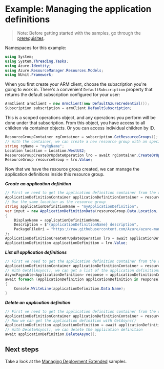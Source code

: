 # Example: Managing the application definitions

>Note: Before getting started with the samples, go through the [prerequisites](https://github.com/Azure/azure-sdk-for-net/tree/main/sdk/resourcemanager/Azure.ResourceManager#prerequisites).

Namespaces for this example:
```C# Snippet:Manage_ApplicationDefinitions_Namespaces
using System;
using System.Threading.Tasks;
using Azure.Identity;
using Azure.ResourceManager.Resources.Models;
using NUnit.Framework;
```

When you first create your ARM client, choose the subscription you're going to work in. There's a convenient `DefaultSubscription` property that returns the default subscription configured for your user:

```C# Snippet:Readme_DefaultSubscription
ArmClient armClient = new ArmClient(new DefaultAzureCredential());
Subscription subscription = armClient.DefaultSubscription;
```

This is a scoped operations object, and any operations you perform will be done under that subscription. From this object, you have access to all children via container objects. Or you can access individual children by ID.

```C# Snippet:Readme_GetResourceGroupContainer
ResourceGroupContainer rgContainer = subscription.GetResourceGroups();
// With the container, we can create a new resource group with an specific name
string rgName = "myRgName";
Location location = Location.WestUS2;
ResourceGroupCreateOrUpdateOperation lro = await rgContainer.CreateOrUpdateAsync(rgName, new ResourceGroupData(location));
ResourceGroup resourceGroup = lro.Value;
```

Now that we have the resource group created, we can manage the application definitions inside this resource group.

***Create an application definition***

```C# Snippet:Managing_ApplicationDefinitions_CreateAnApplicationDefinition
// First we need to get the application definition container from the resource group
ApplicationDefinitionContainer applicationDefinitionContainer = resourceGroup.GetApplicationDefinitions();
// Use the same location as the resource group
string applicationDefinitionName = "myApplicationDefinition";
var input = new ApplicationDefinitionData(resourceGroup.Data.Location, ApplicationLockLevel.None)
{
    DisplayName = applicationDefinitionName,
    Description = $"{applicationDefinitionName} description",
    PackageFileUri = "https://raw.githubusercontent.com/Azure/azure-managedapp-samples/master/Managed%20Application%20Sample%20Packages/201-managed-storage-account/managedstorage.zip"
};
ApplicationDefinitionCreateOrUpdateOperation lro = await applicationDefinitionContainer.CreateOrUpdateAsync(applicationDefinitionName, input);
ApplicationDefinition applicationDefinition = lro.Value;
```

***List all application definitions***

```C# Snippet:Managing_ApplicationDefinitions_ListAllApplicationDefinitions
// First we need to get the application definition container from the resource group
ApplicationDefinitionContainer applicationDefinitionContainer = resourceGroup.GetApplicationDefinitions();
// With GetAllAsync(), we can get a list of the application definitions in the container
AsyncPageable<ApplicationDefinition> response = applicationDefinitionContainer.GetAllAsync();
await foreach (ApplicationDefinition applicationDefinition in response)
{
    Console.WriteLine(applicationDefinition.Data.Name);
}
```

***Delete an application definition***

```C# Snippet:Managing_ApplicationDefinitions_DeleteAnApplicationDefinition
// First we need to get the application definition container from the resource group
ApplicationDefinitionContainer applicationDefinitionContainer = resourceGroup.GetApplicationDefinitions();
// Now we can get the application definition with GetAsync()
ApplicationDefinition applicationDefinition = await applicationDefinitionContainer.GetAsync("myApplicationDefinition");
// With DeleteAsync(), we can delete the application definition
await applicationDefinition.DeleteAsync();
```


## Next steps
Take a look at the [Managing Deployment Extended](https://github.com/Azure/azure-sdk-for-net/blob/main/sdk/resources/Azure.ResourceManager.Resources/samples/Sample2_ManagingDeploymentExtendeds.md) samples.

